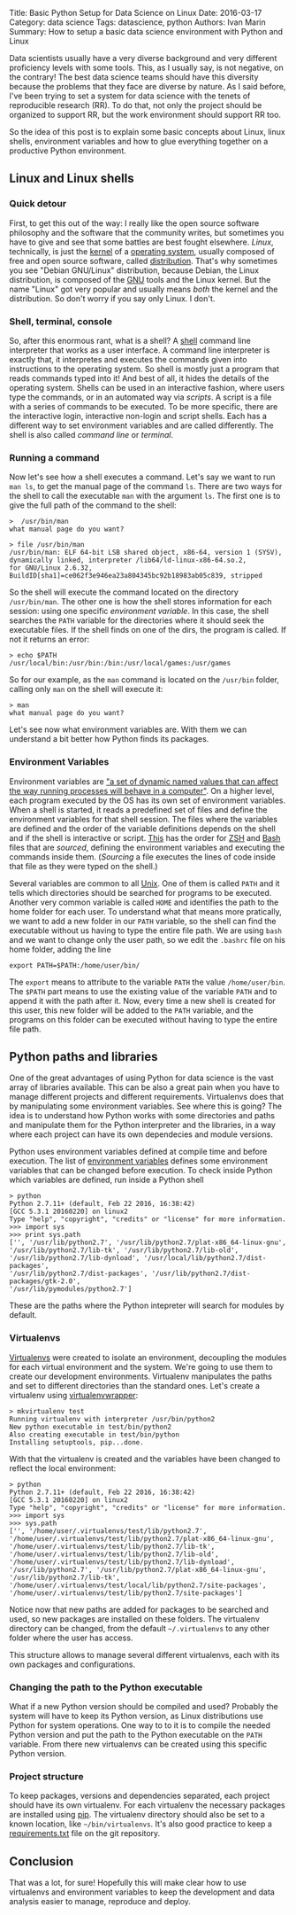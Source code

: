 Title: Basic Python Setup for Data Science on Linux
Date: 2016-03-17
Category: data science
Tags: datascience, python
Authors: Ivan Marin
Summary: How to setup a basic data science environment with Python and Linux


Data scientists usually have a very diverse background and very different proficiency levels with some tools. This, as I usually say, is not negative, on the contrary! The best data science teams should have this diversity because the problems that they face are diverse by nature. 
As I said before, I've been trying to set a system for data science with the tenets of reproducible research (RR). 
To do that, not only the project should be organized to support RR, but the work environment should support RR too. 

So the idea of this post is to explain some basic concepts about Linux, linux shells, environment variables and how to glue everything together on a productive Python environment. 

## Linux and Linux shells
### Quick detour
First, to get this out of the way: I really like the open source software philosophy and the software that the community writes, but sometimes you have to give and see that some battles are best fought elsewhere. *Linux*, technically, is just the [kernel](https://en.wikipedia.org/wiki/Linux_kernel) of a [operating system](https://en.wikipedia.org/wiki/Operating_system), usually composed of free and open source software, called [distribution](https://en.wikipedia.org/wiki/Linux_distribution). 
That's why sometimes you see "Debian GNU/Linux" distribution, because Debian, the Linux distribution, is composed of the [GNU](https://www.gnu.org/home.en.html) tools and the Linux kernel. 
But the name "Linux" got very popular and usually means *both* the kernel and the distribution. So don't worry if you say only Linux. I don't. 

### Shell, terminal, console
So, after this enormous rant, what is a shell? A [shell](https://en.wikipedia.org/wiki/Unix_shell) command line interpreter that works as a user interface. 
A command line interpreter is exactly that, it interpretes and executes the commands given into instructions to the operating system. 
So shell is mostly just a program that reads commands typed into it! And best of all, it hides the details of the operating system. 
Shells can be used in an interactive fashion, where users type the commands, or in an automated way via *scripts*. A script is a file with a series of commands to be executed. 
To be more specific, there are the interactive login, interactive non-login and script shells. 
Each has a different way to set environment variables and are called differently. The shell is also called *command line* or *terminal*. 


### Running a command
Now let's see how a shell executes a command. Let's say we want to run `man ls`, to get the manual page of the command `ls`. 
There are two ways for the shell to call the executable `man` with the argument `ls`. 
The first one is to give the full path of the command to the shell: 

```
>  /usr/bin/man
what manual page do you want?

> file /usr/bin/man
/usr/bin/man: ELF 64-bit LSB shared object, x86-64, version 1 (SYSV), 
dynamically linked, interpreter /lib64/ld-linux-x86-64.so.2, 
for GNU/Linux 2.6.32, BuildID[sha1]=ce062f3e946ea23a804345bc92b18983ab05c839, stripped
```

So the shell will execute the command located on the directory `/usr/bin/man`. 
The other one is how the shell stores information for each session: using one specific *environment variable*. 
In this case, the shell searches the `PATH` variable for the directories where it should seek the executable files. 
If the shell finds on one of the dirs, the program is called. If not it returns an error:

```
> echo $PATH
/usr/local/bin:/usr/bin:/bin:/usr/local/games:/usr/games
```

So for our example, as the `man` command is located on the `/usr/bin` folder, calling only `man` on the shell will execute it:

```
> man
what manual page do you want?
```

Let's see now what environment variables are. With them we can understand a bit better how Python finds its packages.

### Environment Variables

Environment variables are ["a set of dynamic named values that can affect the way running processes will behave in a computer"](https://en.wikipedia.org/wiki/Environment_variable).
On a higher level, each program executed by the OS has its own set of environment variables. 
When a shell is started, it reads a predefined set of files and define the environment variables for that shell session. 
The files where the variables are defined and the order of the variable definitions depends on the shell and if the shell is interactive or script.
[This](https://shreevatsa.wordpress.com/2008/03/30/zshbash-startup-files-loading-order-bashrc-zshrc-etc/) has the order for [ZSH](http://www.zsh.org/) and [Bash](https://www.gnu.org/software/bash/) files that are *sourced*, defining the environment variables and executing the commands inside them.
(*Sourcing* a file executes the lines of code inside that file as they were typed on the shell.)

Several variables are common to all [Unix](https://help.ubuntu.com/community/EnvironmentVariables). 
One of them is called `PATH` and it tells which directories should be searched for programs to be executed. 
Another very common variable is called `HOME` and identifies the path to the home folder for each user.
To understand what that means more pratically, we want to add a new folder in our `PATH` variable, so the shell can find the executable without us having to type the entire file path. 
We are using `bash` and we want to change only the user path, so we edit the `.bashrc` file on his home folder, adding the line

```
export PATH=$PATH:/home/user/bin/
```

The `export` means to attribute to the variable `PATH` the value `/home/user/bin`. 
The `$PATH` part means to use the existing value of the variable `PATH` and to append it with the path after it. 
Now, every time a new shell is created for this user, this new folder will be added to the `PATH` variable, and the programs on this folder can be executed without having to type the entire file path.

## Python paths and libraries

One of the great advantages of using Python for data science is the vast array of libraries available. 
This can be also a great pain when you have to manage different projects and different requirements. 
Virtualenvs does that by manipulating some environment variables. See where this is going?
The idea is to understand how Python works with some directories and paths and manipulate them for the Python interpreter and the libraries, in a way where each project can have its own dependecies and module versions.

Python uses environment variables defined at compile time and before execution.
The list of [environment variables](https://docs.python.org/2/using/cmdline.html#environment-variables) defines some environment variables that can be changed before execution. 
To check inside Python which variables are defined, run inside a Python shell

```
> python
Python 2.7.11+ (default, Feb 22 2016, 16:38:42)                                                    
[GCC 5.3.1 20160220] on linux2                                                                                               
Type "help", "copyright", "credits" or "license" for more information. 
>>> import sys
>>> print sys.path                                                                                                           
['', '/usr/lib/python2.7', '/usr/lib/python2.7/plat-x86_64-linux-gnu', 
'/usr/lib/python2.7/lib-tk', '/usr/lib/python2.7/lib-old', 
'/usr/lib/python2.7/lib-dynload', '/usr/local/lib/python2.7/dist-packages', 
'/usr/lib/python2.7/dist-packages', '/usr/lib/python2.7/dist-packages/gtk-2.0', 
'/usr/lib/pymodules/python2.7']
``` 

These are the paths where the Python intepreter will search for modules by default. 

### Virtualenvs

[Virtualenvs](https://virtualenv.pypa.io/en/latest/) were created to isolate an environment, decoupling
the modules for each virtual environment and the system. 
We're going to use them to create our development environments. 
Virtualenv manipulates the paths and set to different directories than the standard ones. 
Let's create a virtualenv using [virtualenvwrapper](https://virtualenvwrapper.readthedocs.org/en/latest/):

```
> mkvirtualenv test
Running virtualenv with interpreter /usr/bin/python2
New python executable in test/bin/python2
Also creating executable in test/bin/python
Installing setuptools, pip...done.
```

With that the virtualenv is created and the variables have been changed to reflect the local environment:

```
> python
Python 2.7.11+ (default, Feb 22 2016, 16:38:42) 
[GCC 5.3.1 20160220] on linux2
Type "help", "copyright", "credits" or "license" for more information.
>>> import sys
>>> sys.path
['', '/home/user/.virtualenvs/test/lib/python2.7', 
'/home/user/.virtualenvs/test/lib/python2.7/plat-x86_64-linux-gnu', 
'/home/user/.virtualenvs/test/lib/python2.7/lib-tk', 
'/home/user/.virtualenvs/test/lib/python2.7/lib-old', 
'/home/user/.virtualenvs/test/lib/python2.7/lib-dynload', 
'/usr/lib/python2.7', '/usr/lib/python2.7/plat-x86_64-linux-gnu', 
'/usr/lib/python2.7/lib-tk', 
'/home/user/.virtualenvs/test/local/lib/python2.7/site-packages', 
'/home/user/.virtualenvs/test/lib/python2.7/site-packages']

```
Notice now that new paths are added for packages to be searched and used, so new packages are installed on these folders.
The virtualenv directory can be changed, from the default `~/.virtualenvs` to any other folder where the user has access.

This structure allows to manage several different virtualenvs, each with its own packages and configurations.

### Changing the path to the Python executable

What if a new Python version should be compiled and used? Probably the system will have to keep its Python version,
as Linux distributions use Python for system operations. 
One way to to it is to compile the needed Python version and put the path to the Python executable on the `PATH` variable. From there new virtualenvs can be created using this specific Python version.

### Project structure
 
To keep packages, versions and dependencies separated, each project should have its own virtualenv. 
For each virtualenv the necessary packages are installed using [pip](https://pypi.python.org/pypi/pip). 
The virtualenv directory should also be set to a known location, like `~/bin/virtualenvs`. 
It's also good practice to keep a [requirements.txt](https://pip.pypa.io/en/stable/user_guide/) file on the git repository.

## Conclusion
 
That was a lot, for sure! Hopefully this will make clear how to use virtualenvs and environment variables to keep the
development and data analysis easier to manage, reproduce and deploy.
